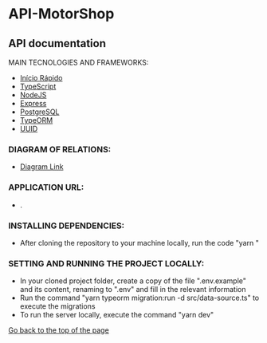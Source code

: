 # API-MotorShop

<h2>API documentation</h2

<h3>MAIN TECNOLOGIES AND FRAMEWORKS:</h3>

- [Início Rápido](#2-início-rápido)
- [TypeScript](https://www.typescriptlang.org/)
- [NodeJS](https://nodejs.org/en/)
- [Express](https://expressjs.com/pt-br/)
- [PostgreSQL](https://www.postgresql.org/)
- [TypeORM](https://typeorm.io/)
- [UUID](https://www.npmjs.com/package/uuid/)


 <h3>DIAGRAM OF RELATIONS:</h3>
 
 - [Diagram Link](https://drive.google.com/file/d/1u89c9MA_gQmjRl1cLfytNi57ix5rO4uR/view?usp=sharing/)

<h3>APPLICATION URL:</h3>
<ul>
 <li>.</li>
</ul>

<h3>INSTALLING DEPENDENCIES:</h3>
<ul>
<li>After cloning the repository to your machine locally, run the code "yarn "</li>
</ul>

<h3>SETTING AND RUNNING THE PROJECT LOCALLY:</h3>
<ul>
<li>In your cloned project folder, create a copy of the file ".env.example" and its content, renaming to ".env" and fill in the relevant information</li>
<li>Run the command "yarn typeorm migration:run -d src/data-source.ts" to execute the migrations</li>
<li>To run the server locally, execute the command "yarn dev"</li>
</ul>

[ Go back to the top of the page ](#tabela-de-conteúdos)
